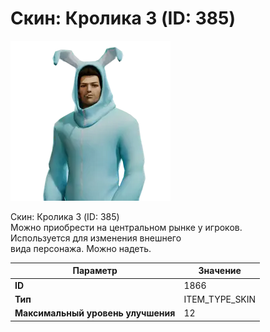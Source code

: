 # Скин: Кролика 3 (ID: 385)

![Item Image](../img/1866.webp?raw=true)

Скин: Кролика 3 (ID: 385)<br>Можно приобрести на центральном рынке у игроков.<br>Используется для изменения внешнего<br>вида персонажа. Можно надеть.


| Параметр | Значение |
|----------|----------|
| **ID** | 1866 |
| **Тип** | ITEM_TYPE_SKIN |
| **Максимальный уровень улучшения** | 12 |


